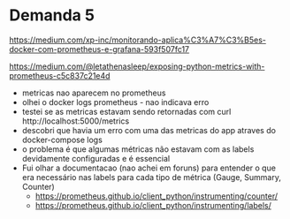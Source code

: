 # Demanda 5  

https://medium.com/xp-inc/monitorando-aplica%C3%A7%C3%B5es-docker-com-prometheus-e-grafana-593f507fc17

https://medium.com/@letathenasleep/exposing-python-metrics-with-prometheus-c5c837c21e4d

- metricas nao aparecem no prometheus 
- olhei o docker logs prometheus - nao indicava erro
- testei se as metricas estavam sendo retornadas com curl http://localhost:5000/metrics
- descobri que havia um erro com uma das metricas do app atraves do docker-compose logs
- o problema é que algumas métricas não estavam com as labels devidamente configuradas e é essencial
- Fui olhar a documentacao (nao achei em foruns) para entender o que era necessário nas labels  para cada tipo de métrica (Gauge, Summary, Counter)
    - https://prometheus.github.io/client_python/instrumenting/counter/
    - https://prometheus.github.io/client_python/instrumenting/labels/
